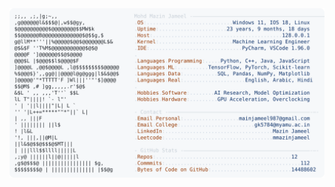 <picture>
  <source srcset="https://raw.githubusercontent.com/mmazinjameel/mmazinjameel/main/dark_mode.svg?v=1755958127" media="(prefers-color-scheme: dark)">
  <img src="https://raw.githubusercontent.com/mmazinjameel/mmazinjameel/main/light_mode.svg?v=1755958127">
</picture>
